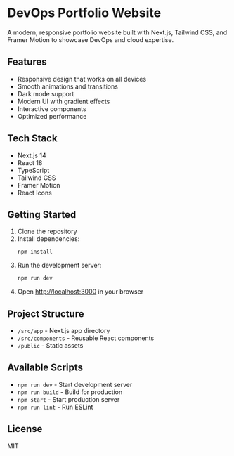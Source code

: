 # DevOps Portfolio Website

A modern, responsive portfolio website built with Next.js, Tailwind CSS, and Framer Motion to showcase DevOps and cloud expertise.

## Features

- Responsive design that works on all devices
- Smooth animations and transitions
- Dark mode support
- Modern UI with gradient effects
- Interactive components
- Optimized performance

## Tech Stack

- Next.js 14
- React 18
- TypeScript
- Tailwind CSS
- Framer Motion
- React Icons

## Getting Started

1. Clone the repository
2. Install dependencies:
   ```bash
   npm install
   ```
3. Run the development server:
   ```bash
   npm run dev
   ```
4. Open [http://localhost:3000](http://localhost:3000) in your browser

## Project Structure

- `/src/app` - Next.js app directory
- `/src/components` - Reusable React components
- `/public` - Static assets

## Available Scripts

- `npm run dev` - Start development server
- `npm run build` - Build for production
- `npm start` - Start production server
- `npm run lint` - Run ESLint

## License

MIT 